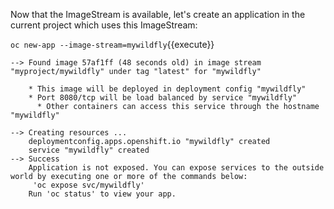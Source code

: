 Now that the ImageStream is available, let's create an application in the current project which uses this ImageStream:

`oc new-app --image-stream=mywildfly`{{execute}}

```
--> Found image 57af1ff (48 seconds old) in image stream "myproject/mywildfly" under tag "latest" for "mywildfly"
 
    * This image will be deployed in deployment config "mywildfly"
    * Port 8080/tcp will be load balanced by service "mywildfly"
      * Other containers can access this service through the hostname "mywildfly"
 
--> Creating resources ...
    deploymentconfig.apps.openshift.io "mywildfly" created
    service "mywildfly" created
--> Success
    Application is not exposed. You can expose services to the outside world by executing one or more of the commands below:
     'oc expose svc/mywildfly'
    Run 'oc status' to view your app.
```

